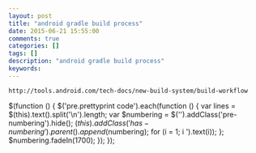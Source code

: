 ```yaml
---
layout: post
title: "android gradle build process"
date: 2015-06-21 15:55:00 
comments: true
categories: []
tags: []
description: "android gradle build process"
keywords: 
---
```



 
  
   
  
  
   
    http://tools.android.com/tech-docs/new-build-system/build-workflow
   
  
 
 
  $(function () {
                $('pre.prettyprint code').each(function () {
                    var lines = $(this).text().split('\n').length;
                    var $numbering = $('').addClass('pre-numbering').hide();
                    $(this).addClass('has-numbering').parent().append($numbering);
                    for (i = 1; i ').text(i));
                    };
                    $numbering.fadeIn(1700);
                });
            });
 


